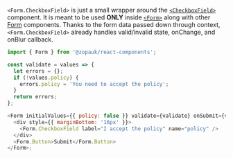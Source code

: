 `<Form.CheckboxField>` is just a small wrapper around the [`<CheckboxField>`](#/Components/Molecules/CheckboxField) component. It is meant to be used **ONLY** inside [`<Form>`](#/Organisms/Form/Form) along with other [Form](#/Organisms/Form) components. Thanks to the form data passed down through context, `<Form.CheckboxField>` already handles valid/invalid state, onChange, and onBlur callback.

```js
import { Form } from '@zopauk/react-components';

const validate = values => {
  let errors = {};
  if (!values.policy) {
    errors.policy = 'You need to accept the policy';
  }
  return errors;
};

<Form initialValues={{ policy: false }} validate={validate} onSubmit={values => alert(JSON.stringify(values))}>
  <div style={{ marginBottom: '16px' }}>
    <Form.CheckboxField label="I accept the policy" name="policy" />
  </div>
  <Form.Button>Submit</Form.Button>
</Form>;
```
